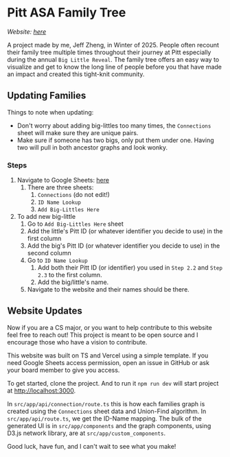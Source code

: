 # Pitt ASA Family Tree
*Website: [here](https://asa-fam-tree.vercel.app/)*

A project made by me, Jeff Zheng, in Winter of 2025. People often recount their family tree multiple times throughout their journey at Pitt especially during the annual `Big Little Reveal`. The family tree offers an easy way to visualize and get to know the long line of people before you that have made an impact and created this tight-knit community.

## Updating Families
Things to note when updating:

- Don't worry about adding big-littles too many times, the `Connections` sheet will make sure they are unique pairs.
- Make sure if someone has two bigs, only put them under one. Having two will pull in both ancestor graphs and look wonky.

### Steps
1. Navigate to Google Sheets: [here](https://docs.google.com/spreadsheets/d/1Ktc0K4tONu9EYTPMWW-ARsHivnh540f98ZWT5n1x7ZU/edit?usp=sharing)
   1. There are three sheets:
      1. `Connections` (do not edit!)
      2. `ID Name Lookup`
      3. `Add Big-Littles Here`
2. To add new big-little
   1. Go to `Add Big-Littles Here` sheet
   2. Add the little's Pitt ID (or whatever identifier you decide to use) in the first column
   3. Add the big's Pitt ID (or whatever identifier you decide to use) in the second column
   4. Go to `ID Name Lookup`
      1. Add both their Pitt ID (or identifier) you used in `Step 2.2` and `Step 2.3` to the first column.
      2. Add the big/little's name.
   5. Navigate to the website and their names should be there.

## Website Updates
Now if you are a CS major, or you want to help contribute to this website feel free to reach out! This project is meant to be open source and I encourage those who have a vision to contribute. 

This website was built on TS and Vercel using a simple template. If you need Google Sheets access permission, open an issue in GitHub or ask your board member to give you access. 

To get started, clone the project. And to run it `npm run dev` will start project at [http://localhost:3000](http://localhost:3000).

In `src/app/api/connection/route.ts` this is how each families graph is created using the `Connections` sheet data and Union-Find algorithm. In `src/app/api/route.ts`, we get the ID-Name mapping. The bulk of the generated UI is in `src/app/components` and the graph components, using D3.js network library, are at `src/app/custom_components`. 

Good luck, have fun, and I can't wait to see what you make!